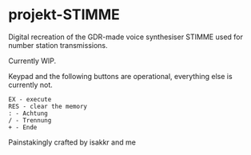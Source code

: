 # projekt-STIMME
Digital recreation of the GDR-made voice synthesiser STIMME used for number station transmissions.

Currently WIP.

Keypad and the following buttons are operational, everything else is currently not.
```
EX - execute
RES - clear the memory
: - Achtung
/ - Trennung
+ - Ende
```

Painstakingly crafted by isakkr and me
